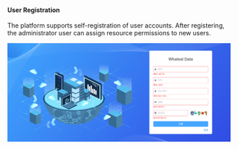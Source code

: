 #### User Registration

The platform supports self-registration of user accounts. After registering, the administrator user can assign resource permissions to new users.

![image-20230619154745394](../../../images/whalealDataImages/image-20230619154745394.png)

